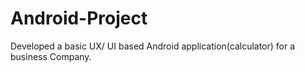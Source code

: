 # Android-Project
Developed a basic UX/ UI based Android application(calculator) for a business Company.
